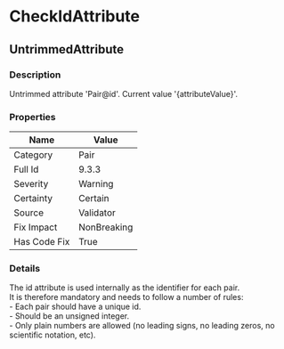 ﻿---  
uid: Validator_9_3_3  
---

# CheckIdAttribute

## UntrimmedAttribute

### Description

Untrimmed attribute 'Pair@id'. Current value '{attributeValue}'.

### Properties

| Name         | Value       |
| ------------ | ----------- |
| Category     | Pair        |
| Full Id      | 9.3.3       |
| Severity     | Warning     |
| Certainty    | Certain     |
| Source       | Validator   |
| Fix Impact   | NonBreaking |
| Has Code Fix | True        |

### Details

The id attribute is used internally as the identifier for each pair.  
It is therefore mandatory and needs to follow a number of rules:  
\- Each pair should have a unique id.  
\- Should be an unsigned integer.  
\- Only plain numbers are allowed (no leading signs, no leading zeros, no scientific notation, etc).
